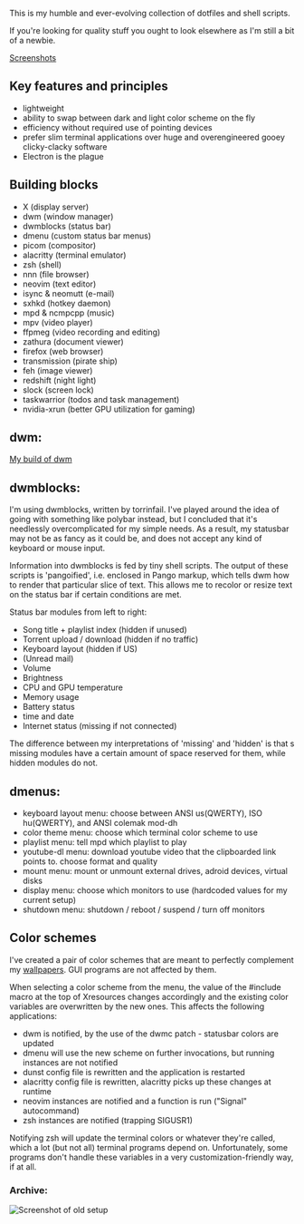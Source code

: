 
This is my humble and ever-evolving collection of dotfiles and shell scripts.

If you're looking for quality stuff you ought to look elsewhere as I'm still a bit of a newbie.

[Screenshots](/Pictures/lakeside_busy.png)

## Key features and principles
 - lightweight
 - ability to swap between dark and light color scheme on the fly
 - efficiency without required use of pointing devices
 - prefer slim terminal applications over huge and overengineered gooey clicky-clacky software
 - Electron is the plague

## Building blocks
 - X (display server)
 - dwm (window manager)
 - dwmblocks (status bar)
 - dmenu (custom status bar menus)
 - picom (compositor)
 - alacritty (terminal emulator)
 - zsh (shell)
 - nnn (file browser)
 - neovim (text editor)
 - isync & neomutt (e-mail)
 - sxhkd (hotkey daemon)
 - mpd & ncmpcpp (music)
 - mpv (video player)
 - ffpmeg (video recording and editing)
 - zathura (document viewer)
 - firefox (web browser)
 - transmission (pirate ship)
 - feh (image viewer)
 - redshift (night light)
 - slock (screen lock)
 - taskwarrior (todos and task management)
 - nvidia-xrun (better GPU utilization for gaming)

## dwm:

[My build of dwm](https://github.com/anguaive/dwm)

## dwmblocks:

I'm using dwmblocks, written by torrinfail. I've played around the idea of going
with something like polybar instead, but I concluded that it's needlessly
overcomplicated for my simple needs. As a result, my statusbar may not be as
fancy as it could be, and does not accept any kind of keyboard or mouse input.

Information into dwmblocks is fed by tiny shell scripts. The output of these scripts
is 'pangoified', i.e. enclosed in Pango markup, which tells dwm how to render
that particular slice of text. This allows me to recolor or resize text on the
status bar if certain conditions are met.

Status bar modules from left to right:
 - Song title + playlist index (hidden if unused)
 - Torrent upload / download (hidden if no traffic)
 - Keyboard layout (hidden if US)
 - (Unread mail)
 - Volume
 - Brightness
 - CPU and GPU temperature
 - Memory usage
 - Battery status
 - time and date
 - Internet status (missing if not connected)

The difference between my interpretations of 'missing' and 'hidden' is that
s missing modules have a certain amount of space reserved for them, while hidden modules do
not.

## dmenus:
 - keyboard layout menu: choose between ANSI us(QWERTY), ISO hu(QWERTY), and ANSI colemak mod-dh
 - color theme menu: choose which terminal color scheme to use
 - playlist menu: tell mpd which playlist to play
 - youtube-dl menu: download youtube video that the clipboarded link points to. choose format and quality
 - mount menu: mount or unmount external drives, adroid devices, virtual disks
 - display menu: choose which monitors to use (hardcoded values for my current setup)
 - shutdown menu: shutdown / reboot / suspend / turn off monitors

## Color schemes

I've created a pair of color schemes that are meant to perfectly complement my
[wallpapers](). GUI programs are not affected by them.

When selecting a color scheme from the menu, the value of the #include macro at
the top of Xresources changes accordingly and the existing color variables are
overwritten by the new ones. This affects the following applications:
 - dwm is notified, by the use of the dwmc patch - statusbar colors are updated
 - dmenu will use the new scheme on further invocations, but running instances
   are not notified
 - dunst config file is rewritten and the application is restarted
 - alacritty config file is rewritten, alacritty picks up these changes at
   runtime
 - neovim instances are notified and a function is run ("Signal" autocommand)
 - zsh instances are notified (trapping SIGUSR1)

Notifying zsh will update the terminal colors or whatever they're called, which
a lot (but not all) terminal programs depend on. Unfortunately, some programs
don't handle these variables in a very customization-friendly way, if at all.

### Archive:

![Screenshot of old setup](https://i.imgur.com/5j28PBn.png)

